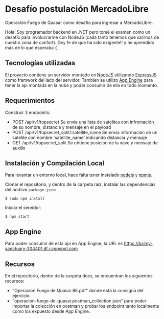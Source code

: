 # Desafío postulación MercadoLibre
Operación Fuego de Quasar como desafío para ingresar a MercadoLibre.

Hola! Soy programador backend en .NET pero tomé el examen como un desafío para involucrarme con NodeJS (cada tanto tenemos que salirnos de nuestra zona de confort). Doy fe de que ha sido exigente!! y he aprendido más de lo que esperaba :)

## Tecnologías utilizadas
El proyecto contiene un servidor montado en [NodeJS](https://nodejs.org/) utilizando [ExpressJS](http://expressjs.com/) como framwork del lado del servidor. Tambien se utilizo [App Engine](https://cloud.google.com/appengine?hl=es) para tener la api montada en la nube y poder consumir de ella en todo momento.

## Requerimientos
Construir 3 endpoints:
- POST /api/v1/topsecret 
    Se envía una lista de satelites con infromación de su nombre, distancia y mensaje en el payload
- POST /api/v1/topsecret_split/:satellite_name
    Se envia información de un satelite con nombre 'satellite_name' indicando distancia y mensaje
- GET /api/v1/topsecret_split
    Se obtiene posición de la nave y mensaje de auxilio


## Instalación y Compilación Local
Para levantar un entorno local, hace falta tener instalado [nodejs](https://nodejs.org/) y [npmjs](https://www.npmjs.com/).

Clonar el repositorio, y dentro de la carpeta raíz, instalar las dependencias del archivo `package.json`:

    $ sudo npm install

Iniciar el servidor:

    $ npm start

## App Engine
Para poder consumir de esta api en App Engine, la URL es https://balmy-sanctuary-304401.df.r.appspot.com

## Recursos
En el repositorio, dentro de la carpeta docs, se encuentran los siguientes recursos:
- "Operacion Fuego de Quasar BE.pdf" donde está la consigna del ejercicio.
- "operacion-fuego-de-quasar.postman_collection.json" para poder importar la colección en postman y probar los endpoint tanto localmente como los expuesto desde App Engine.